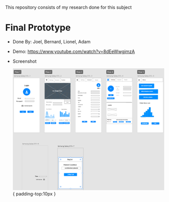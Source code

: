 This repository consists of my research done for this subject

# Final Prototype

* Done By: Joel, Bernard, Lionel, Adam
* Demo: https://www.youtube.com/watch?v=8dEeWwgjmzA

* Screenshot
  
  ![](https://github.com/360Appz/Research-Papers/blob/main/UI%20%26%20UX/Prototype%20Image/UI.PNG){ padding-top:10px }
